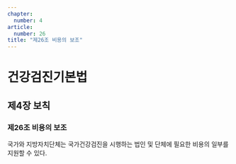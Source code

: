 ```yaml
---
chapter:
  number: 4
article:
  number: 26
title: "제26조 비용의 보조"
---
```

# 건강검진기본법

## 제4장 보칙

### 제26조 비용의 보조

국가와 지방자치단체는 국가건강검진을 시행하는 법인 및 단체에 필요한 비용의 일부를 지원할 수 있다.
